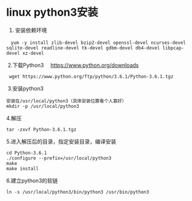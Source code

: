 # linux python3安装

1. 安装依赖环境

```
　yum -y install zlib-devel bzip2-devel openssl-devel ncurses-devel sqlite-devel readline-devel tk-devel gdbm-devel db4-devel libpcap-devel xz-devel
```

​    2.下载Python3 　https://www.python.org/downloads

` wget https://www.python.org/ftp/python/3.6.1/Python-3.6.1.tgz` 

​    3.安装python3

```
安装在/usr/local/python3（具体安装位置看个人喜好）
mkdir -p /usr/local/python3
```

  4.解压

```
tar -zxvf Python-3.6.1.tgz
```

5.进入解压后的目录，指定安装目录，编译安装

```
cd Python-3.6.1
./configure --prefix=/usr/local/python3
make
make install
```

6.建立python3的软链

`ln -s /usr/local/python3/bin/python3 /usr/bin/python3` 

